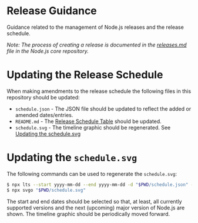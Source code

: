 # Release Guidance

Guidance related to the management of Node.js releases and the release schedule.

*Note: The process of creating a release is documented in the [releases.md](https://github.com/nodejs/node/blob/master/doc/guides/releases.md) file in the Node.js core repository.*

# Updating the Release Schedule

When making amendments to the release schedule the following files in this repository should be updated:
 * `schedule.json` - The JSON file should be updated to reflect the added or amended dates/entries.
 * `README.md` - The [Release Schedule Table](https://github.com/nodejs/Release#release-schedule) should be updated.
 * `schedule.svg` - The timeline graphic should be regenerated. See [Updating the schedule.svg](#updating-the-schedulesvg)

# Updating the `schedule.svg`

The following commands can be used to regenerate the `schedule.svg`:

```sh
$ npx lts --start yyyy-mm-dd --end yyyy-mm-dd -d "$PWD/schedule.json" -g "$PWD/schedule.svg"
$ npx svgo "$PWD/schedule.svg"
```

The start and end dates should be selected so that, at least, all currently supported versions and the next (upcoming) major version of Node.js are shown. The timeline graphic should be periodically moved forward.
